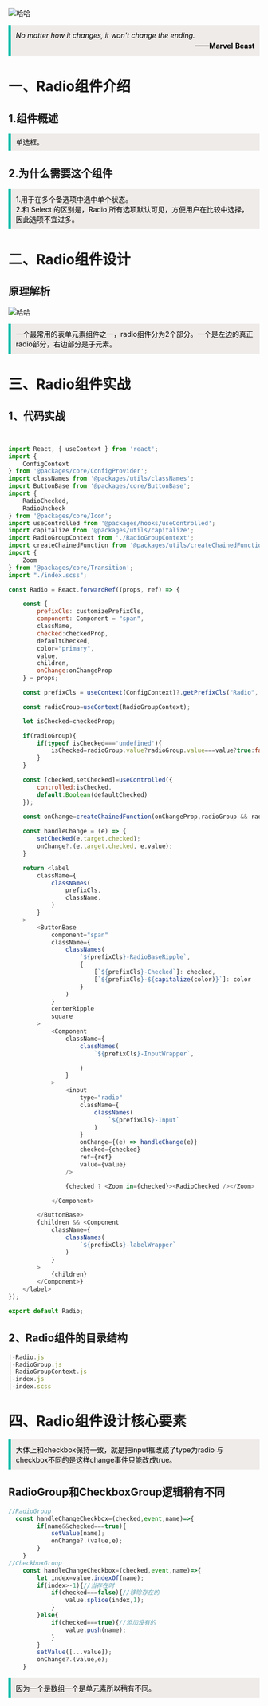 ![哈哈](./assets/radio/yeshou.jpg)


<blockquote style='padding: 10px; font-size: 1em; margin: 1em 0px; color: rgb(0, 0, 0); border-left: 5px solid rgba(0,189,170,1); background: rgb(239, 235, 233);line-height:1.5;'>
    <div>
        <div><i>No matter how it changes, it won't change the ending.</i></div>
        <div style="text-align:right;"><b>——Marvel·Beast</b></div>
    <div> 
    
</blockquote>
 
# 一、Radio组件介绍

## 1.组件概述

<blockquote style='padding: 10px; font-size: 1em; margin: 1em 0px; color: rgb(0, 0, 0); border-left: 5px solid rgba(0,189,170,1); background: rgb(239, 235, 233);line-height:1;'>
    单选框。
</blockquote>

## 2.为什么需要这个组件

<blockquote style='padding: 10px; font-size: 1em; margin: 1em 0px; color: rgb(0, 0, 0); border-left: 5px solid rgba(0,189,170,1); background: rgb(239, 235, 233);line-height:1。5;'>
    1.用于在多个备选项中选中单个状态。<br />
    2.和 Select 的区别是，Radio 所有选项默认可见，方便用户在比较中选择，因此选项不宜过多。
</blockquote>

# 二、Radio组件设计
  

## 原理解析

![哈哈](./assets/radio/yuanli.jpg)

<blockquote style='padding: 10px; font-size: 1em; margin: 1em 0px; color: rgb(0, 0, 0); border-left: 5px solid rgba(0,189,170,1); background: rgb(239, 235, 233);line-height:1。5;'>
    一个最常用的表单元素组件之一，radio组件分为2个部分。一个是左边的真正radio部分，右边部分是子元素。
</blockquote> 

# 三、Radio组件实战

## 1、代码实战

```js


import React, { useContext } from 'react';
import {
    ConfigContext
} from '@packages/core/ConfigProvider';
import classNames from '@packages/utils/classNames';
import ButtonBase from '@packages/core/ButtonBase';
import {
    RadioChecked,
    RadioUncheck
} from '@packages/core/Icon';
import useControlled from '@packages/hooks/useControlled';
import capitalize from '@packages/utils/capitalize';
import RadioGroupContext from './RadioGroupContext';
import createChainedFunction from '@packages/utils/createChainedFunction';
import {
    Zoom
} from '@packages/core/Transition';
import "./index.scss";

const Radio = React.forwardRef((props, ref) => {

    const {
        prefixCls: customizePrefixCls,
        component: Component = "span",
        className,
        checked:checkedProp,
        defaultChecked,
        color="primary",
        value,
        children,
        onChange:onChangeProp
    } = props;

    const prefixCls = useContext(ConfigContext)?.getPrefixCls("Radio", customizePrefixCls);

    const radioGroup=useContext(RadioGroupContext);

    let isChecked=checkedProp; 

    if(radioGroup){
        if(typeof isChecked==='undefined'){
            isChecked=radioGroup.value?radioGroup.value===value?true:false:false;
        }
    }

    const [checked,setChecked]=useControlled({
        controlled:isChecked,
        default:Boolean(defaultChecked)
    });

    const onChange=createChainedFunction(onChangeProp,radioGroup && radioGroup.onChange);
    
    const handleChange = (e) => { 
        setChecked(e.target.checked);
        onChange?.(e.target.checked, e,value); 
    } 

    return <label
        className={
            classNames(
                prefixCls,
                className,
            )
        }
    >
        <ButtonBase
            component="span"
            className={
                classNames(
                    `${prefixCls}-RadioBaseRipple`,
                    {
                        [`${prefixCls}-Checked`]: checked,
                        [`${prefixCls}-${capitalize(color)}`]: color
                    }
                )
            }
            centerRipple
            square
        >
            <Component
                className={
                    classNames(
                        `${prefixCls}-InputWrapper`,

                    )
                }
            >
                <input
                    type="radio"
                    className={
                        classNames(
                            `${prefixCls}-Input`
                        )
                    }
                    onChange={(e) => handleChange(e)}
                    checked={checked}
                    ref={ref}
                    value={value}
                />

                {checked ? <Zoom in={checked}><RadioChecked /></Zoom> : <RadioUncheck />}

            </Component>

        </ButtonBase>
        {children && <Component
            className={
                classNames(
                    `${prefixCls}-labelWrapper`
                )
            }
        >
            {children}
        </Component>}
    </label>
});

export default Radio;

``` 

## 2、Radio组件的目录结构

```js
|-Radio.js
|-RadioGroup.js
|-RadioGroupContext.js
|-index.js
|-index.scss
```

# 四、Radio组件设计核心要素


<blockquote style='padding: 10px; font-size: 1em; margin: 1em 0px; color: rgb(0, 0, 0); border-left: 5px solid rgba(0,189,170,1); background: rgb(239, 235, 233);line-height:1。5;'>
    大体上和checkbox保持一致，就是把input框改成了type为radio 与checkbox不同的是这样change事件只能改成true。
</blockquote> 

## RadioGroup和CheckboxGroup逻辑稍有不同

```js
//RadioGroup
  const handleChangeCheckbox=(checked,event,name)=>{
        if(name&&checked===true){
            setValue(name);
            onChange?.(value,e);
        }
    }
//CheckboxGroup
    const handleChangeCheckbox=(checked,event,name)=>{
        let index=value.indexOf(name); 
        if(index>-1){//当存在时
            if(checked===false){//移除存在的
                value.splice(index,1);
            }
        }else{
            if(checked===true){//添加没有的
                value.push(name);
            }
        } 
        setValue([...value]);
        onChange?.(value,e);
    }
```
<blockquote style='padding: 10px; font-size: 1em; margin: 1em 0px; color: rgb(0, 0, 0); border-left: 5px solid rgba(0,189,170,1); background: rgb(239, 235, 233);line-height:1。5;'>
   因为一个是数组一个是单元素所以稍有不同。
</blockquote> 